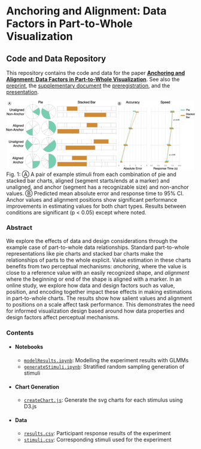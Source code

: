 # Anchoring and Alignment: Data Factors in Part-to-Whole Visualization
## Code and Data Repository
This repository contains the code and data for the paper [**Anchoring and Alignment: Data Factors in Part-to-Whole Visualization**](https://arxiv.org/abs/2508.01881). See also the [preprint](https://pages.graphics.cs.wisc.edu/PartToWhole/PartWhole-Preprint.pdf), the [supplementary document](pdf/supplementaryDocument.pdf) the [preregistration](https://osf.io/e36au/), and the [presentation](https://pages.graphics.cs.wisc.edu/PartToWhole/presentation).

![Teaser Figure](https://github.com/uwgraphics/PartToWhole/blob/main/preprint/teaserFigure.png)
Fig. 1: Ⓐ A pair of example stimuli from each combination of pie and stacked bar charts, aligned (segment starts/ends at a marker) and unaligned, and anchor (segment has a recognizable size) and non-anchor values. Ⓑ Predicted mean absolute error and response time to 95% CI. Anchor values and alignment positions show significant performance improvements in estimating values for both chart types. Results between conditions are significant (p < 0.05) except where noted.

### Abstract

We explore the effects of data and design considerations through the example case of part-to-whole data relationships.
Standard part-to-whole representations like pie charts and stacked bar charts make the relationships of parts to the whole explicit.
Value estimation in these charts benefits from two perceptual mechanisms: _anchoring_, where the value is close to a reference value with an easily recognized shape, and _alignment_ where the beginning or end of the shape is aligned with a marker.
In an online study, we explore how data and design factors such as value, position, and encoding together impact these effects in making estimations in part-to-whole charts.
The results show how salient values and alignment to positions on a scale affect task performance.
This demonstrates the need for informed visualization design based around how data properties and design factors affect perceptual mechanisms.

### Contents
* #### Notebooks
    * [`modelResults.ipynb`](notebooks/modelResults.ipynb): Modelling the experiment results with GLMMs
    * [`generateStimuli.ipynb`](notebooks/generateStimuli.ipynb): Stratified random sampling generation of stimuli

* #### Chart Generation
    * [`createChart.js`](presentation/js/createChart.js): Generate the svg charts for each stimulus using D3.js

* #### Data
    * [`results.csv`](data/results.csv): Participant response results of the experiment
    * [`stimuli.csv`](data/stimuli.csv): Corresponding stimuli used for the experiment
